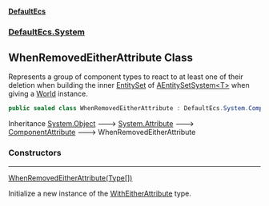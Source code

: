 #### [DefaultEcs](DefaultEcs.md 'DefaultEcs')
### [DefaultEcs.System](DefaultEcs.md#DefaultEcs_System 'DefaultEcs.System')
## WhenRemovedEitherAttribute Class
Represents a group of component types to react to at least one of their deletion when building the inner [EntitySet](EntitySet.md 'DefaultEcs.EntitySet') of [AEntitySetSystem&lt;T&gt;](AEntitySetSystem_T_.md 'DefaultEcs.System.AEntitySetSystem&lt;T&gt;') when giving a [World](World.md 'DefaultEcs.World') instance.  
```csharp
public sealed class WhenRemovedEitherAttribute : DefaultEcs.System.ComponentAttribute
```

Inheritance [System.Object](https://docs.microsoft.com/en-us/dotnet/api/System.Object 'System.Object') &#129106; [System.Attribute](https://docs.microsoft.com/en-us/dotnet/api/System.Attribute 'System.Attribute') &#129106; [ComponentAttribute](ComponentAttribute.md 'DefaultEcs.System.ComponentAttribute') &#129106; WhenRemovedEitherAttribute  
### Constructors

***
[WhenRemovedEitherAttribute(Type[])](WhenRemovedEitherAttribute_WhenRemovedEitherAttribute(Type__).md 'DefaultEcs.System.WhenRemovedEitherAttribute.WhenRemovedEitherAttribute(System.Type[])')

Initialize a new instance of the [WithEitherAttribute](WithEitherAttribute.md 'DefaultEcs.System.WithEitherAttribute') type.  

